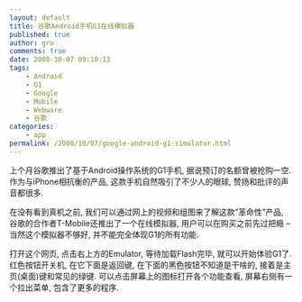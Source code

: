 ```yaml
---
layout: default
title: 谷歌Android手机G1在线模拟器
published: true
author: gro
comments: true
date: 2008-10-07 09:10:13
tags:
    - Android
    - G1
    - Google
    - Mobile
    - Webware
    - 谷歌
categories:
    - app
permalink: /2008/10/07/google-android-g1-simulator.html
---
```



上个月谷歌推出了基于Android操作系统的G1手机, 据说预订的名额曾被抢购一空. 作为与iPhone相抗衡的产品, 这款手机自然吸引了不少人的眼球, 赞扬和批评的声音都很多.

在没有看到真机之前, 我们可以通过网上的视频和组图来了解这款&#8221;革命性&#8221;产品, 谷歌的合作者T-Mobile还推出了一个在线模拟器, 用户可以在购买之前先过把瘾 &#8211; 当然这个模拟器不够好, 并不能完全体现G1的所有功能.

打开这个网页, 点击右上方的Emulator, 等待加载Flash完毕, 就可以开始体验G1了. 红色按钮开关机, 在它下面是返回键, 在下面的黑色按钮不知道是干啥的, 接着是主页(桌面)键和常见的绿键. 可以点击屏幕上的图标打开各个功能查看, 屏幕右侧有一个拉出菜单, 包含了更多的程序.